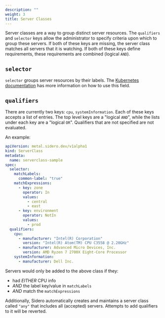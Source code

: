 ```yaml
---
description: ""
weight: 3
title: Server Classes
---
```


Server classes are a way to group distinct server resources.
The `qualifiers` and `selector` keys allow the administrator to specify criteria upon which to group these servers.
If both of these keys are missing, the server class matches all servers that it is watching.
If both of these keys define requirements, these requirements are combined (logical `AND`).

## `selector`

`selector` groups server resources by their labels.
The [Kubernetes documentation][label-selector-docs] has more information on how to use this field.

## `qualifiers`

There are currently two keys: `cpu`, `systemInformation`.
Each of these keys accepts a list of entries.
The top level keys are a "logical `AND`", while the lists under each key are a "logical `OR`".
Qualifiers that are not specified are not evaluated.

An example:

```yaml
apiVersion: metal.sidero.dev/v1alpha1
kind: ServerClass
metadata:
  name: serverclass-sample
spec:
  selector:
    matchLabels:
      common-label: "true"
    matchExpressions:
      - key: zone
        operator: In
        values:
          - central
          - east
      - key: environment
        operator: NotIn
        values:
          - prod
  qualifiers:
    cpu:
      - manufacturer: "Intel(R) Corporation"
        version: "Intel(R) Atom(TM) CPU C3558 @ 2.20GHz"
      - manufacturer: Advanced Micro Devices, Inc.
        version: AMD Ryzen 7 2700X Eight-Core Processor
    systemInformation:
      - manufacturer: Dell Inc.
```

Servers would only be added to the above class if they:

- had _EITHER_ CPU info
- _AND_ the label key/value in `matchLabels`
- _AND_ match the `matchExpressions`

Additionally, Sidero automatically creates and maintains a server class called `"any"` that includes all (accepted) servers.
Attempts to add qualifiers to it will be reverted.

[label-selector-docs]: https://kubernetes.io/docs/reference/kubernetes-api/common-definitions/label-selector/
